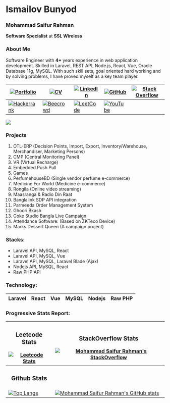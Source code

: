 
<!-- <h1 align="center">hey there <img src="https://media.giphy.com/media/hvRJCLFzcasrR4ia7z/giphy.gif" width="40"></h1>

### 🛠 &nbsp;Languages and Tools : -->

# Ismailov Bunyod



<!-- 
### <img src="https://user-images.githubusercontent.com/68915478/231669078-73f162f9-4820-40fa-bc04-664b0b52a10b.png" width=20; />  Toshkent shahar Chilonzor tumani

### <img src="https://user-images.githubusercontent.com/68915478/231669870-a00435bb-a469-4338-9d14-66a1af0b603a.png" width=20; />  +998939944668


### <img src="https://user-images.githubusercontent.com/68915478/231670616-54da6298-69f6-414c-87a5-07501867c1d4.png" width=20; />  ismailovbunyod@gmail.com

### <img src="https://user-images.githubusercontent.com/68915478/231673071-cc97f973-074b-4760-806a-7ef678125d02.png" width=20; />  Katta jamoalar bilan birgalikda ishlash tajribamni yanada oshirish

### <img src="https://user-images.githubusercontent.com/68915478/231674321-9a5659ce-1a73-43d5-b9f4-058759bd6a02.png" width=20; /> Tajriba:

 - WITe engineering:
   - Yanvar 2022 - Hozirgi kun.

 - IT-LABS programming academy:
   - Yanvar 2022 - Hozirgi kun.


### <img src="https://user-images.githubusercontent.com/68915478/231675395-371765d9-de11-4329-be64-decefa2528c6.png" width=20; /> Ko'nikmalar:

[![Mohammad Saifur Rahman's GitHub stats](https://github-readme-stats.vercel.app/api/top-langs?username=saifurrahman1193&hide=html,scss,stylus,blade,jupyter%20notebook,python,css,shell,batchfile,dockerfile,typescript&theme=algolia&show_icons=true)](https://github.com/saifurrahman1193)
 -->

<!-- <p>
<img src="https://github.com/devicons/devicon/blob/master/icons/html5/html5-original.svg" title="HTML5" alt="HTML" width="40" height="40"/>&nbsp;
<img src="https://github.com/devicons/devicon/blob/master/icons/css3/css3-plain-wordmark.svg"  title="CSS3" alt="CSS" width="40" height="40"/>&nbsp;
<img src="https://github.com/devicons/devicon/blob/master/icons/javascript/javascript-original.svg" title="JavaScript" alt="JavaScript" width="40" height="40"/>&nbsp;
<!-- <img src="https://github.com/devicons/devicon/blob/master/icons/nodejs/nodejs-original-wordmark.svg" title="NodeJS" alt="NodeJS" width="40" height="40"/>&nbsp;
<img src="https://github.com/devicons/devicon/blob/master/icons/npm/npm-original-wordmark.svg" title="npm" alt="npm" width="40" height="40"/>&nbsp; -->
<!-- <img src="https://github.com/devicons/devicon/blob/master/icons/mysql/mysql-original-wordmark.svg" title="MySQL"  alt="MySQL" width="40" height="40"/>&nbsp;
<img src="https://github.com/devicons/devicon/blob/master/icons/mongodb/mongodb-original-wordmark.svg" title="MongoDB"  alt="MongoDB" width="40" height="40"/>&nbsp;
<img src="https://github.com/devicons/devicon/blob/master/icons/python/python-original.svg" title="py"  alt="py" width="40" height="40"/>&nbsp;
<img src="https://github.com/devicons/devicon/blob/master/icons/flask/flask-original-wordmark.svg" title="flask"  alt="flask" width="40" height="40"/>&nbsp;
<img src="https://github.com/devicons/devicon/blob/master/icons/git/git-original-wordmark.svg" title="Git" **alt="Git" width="40" height="40"/>&nbsp;
<img src="https://github.com/devicons/devicon/blob/master/icons/linux/linux-original.svg" title="Git" **alt="Git" width="40" height="40"/>&nbsp;
</p> -->
 



<!---
BunyodIsmailov/BunyodIsmailov is a ✨ special ✨ repository because its `README.md` (this file) appears on your GitHub profile.
You can click the Preview link to take a look at your changes.
--->




###  Mohammad Saifur Rahman
**Software Specialist** at **SSL Wireless** 


### About Me
Software Engineer with **4+** years experience in web application development. Skilled in Laravel, REST API, Node.js, React, Vue, Oracle Database 11g, MySQL. With such skill sets, goal oriented hard working and by solving problems, I have proved myself as a key team player.


|[![Portfolio](https://img.shields.io/badge/Portfolio-%23009639.svg?style=for-the-badge&logo=Hyperledger&logoColor=white)](https://saifurrahman.my.canva.site) | [![CV](https://img.shields.io/badge/CV-%23009639.svg?style=for-the-badge&logo=DocuSign&logoColor=white)](https://docs.google.com/document/d/1txBCiMjPqH7GR8FDMQMAw09vemsB-nJb/edit?usp=sharing&ouid=113622980255867007734&rtpof=true&sd=true) | [![LinkedIn](https://img.shields.io/badge/linkedin-%230077B5.svg?style=for-the-badge&logo=linkedin&logoColor=white)](https://www.linkedin.com/in/saifurrahman1193/) | [![GitHub](https://img.shields.io/badge/github-%23121011.svg?style=for-the-badge&logo=github&logoColor=white)](https://github.com/saifurrahman1193/saifurrahman1193) | [![Stack Overflow](https://img.shields.io/badge/-Stackoverflow-FE7A16?style=for-the-badge&logo=stack-overflow&logoColor=white)](https://stackoverflow.com/users/14350717/md-saifur-rahman) | 
|-|-|-|-|-|
| [![Hackerrank](https://img.shields.io/badge/-Hackerrank-2EC866?style=for-the-badge&logo=HackerRank&logoColor=white)](https://www.hackerrank.com/saifur_rahman111) | [![Beecrowd](https://img.shields.io/badge/Beecrowd-%23009639.svg?style=for-the-badge&logo=Bugcrowd&logoColor=white)](https://www.beecrowd.com.br/judge/en/profile/18847) | [![LeetCode](https://img.shields.io/badge/LeetCode-000000?style=for-the-badge&logo=LeetCode&logoColor=#d16c06)](https://leetcode.com/saifurrahman1193) | [![YouTube](https://img.shields.io/badge/YouTube-%23FF0000.svg?style=for-the-badge&logo=YouTube&logoColor=white)](https://www.youtube.com/playlist?list=PLwJWgDKTF5-xdQttKl7cRx8Yhukv7Ilmg)| |

[![](https://komarev.com/ghpvc/?username=saifurrahman1193&color=blue&label=GitHub+Views)](https://github.com/saifurrahman1193)



### Projects 
1. OTL-ERP (Decision Points, Import, Export, Inventory/Warehouse, Merchandiser, Marketing Persons)
2. CMP (Central Monitoring Panel)
3. VR (Virtual Recharge)
4. Embedded Push Pull
5. Games
6. PerfumehouseBD (Single vendor perfume e-commerce)
7. Medicine For World (Medicine e-commerce)
8. Rongila (Online video streaming)
9. Maasranga & Radio Din Raat 
10. Banglalink SDP API integration
11. Parmeeda Order Management System
12. Ghoori Bkash
13. Coke Studio Bangla Live Campaign
14. Attendance Software: (Based on ZKTeco Device)
15. Marks Dessert Queen (A campaign project)




### Stacks:
- Laravel API, MySQL, React
- Laravel API, MySQL, Vue        
- Laravel API, MySQL, Laravel Blade (Ajax)
- Nodejs API, MySQL, React
- Raw PHP API


### Technology:


|Laravel|React|Vue|MySQL|Nodejs|Raw PHP |
|-|-|-|-|-|-|
 
 
### Progressive Stats Report:

| <h3><center><b>Leetcode Stats</b></center></h3> [![Leetcode Stats](https://leetcard.jacoblin.cool/saifurrahman1193?ext=activity&theme=nord)](https://leetcode.com/saifurrahman1193)| <h3><center><b>StackOverflow Stats</b></center></h3> [![Mohammad Saifur Rahman's StackOverflow](https://github-readme-stackoverflow.vercel.app/?userID=14350717&theme=dark)](https://stackoverflow.com/users/14350717/md-saifur-rahman) |
| ----------------- | ------------------ |
|  <h3><center><b>Github Stats</b></center></h3>  |
|  [![Top Langs](https://github-readme-stats.vercel.app/api?username=saifurrahman1193&theme=algolia&show_icons=true)](https://github.com/saifurrahman1193) | [![Mohammad Saifur Rahman's GitHub stats](https://github-readme-stats.vercel.app/api/top-langs?username=saifurrahman1193&hide=html,scss,stylus,blade,jupyter%20notebook,python,css,shell,batchfile,dockerfile,typescript&theme=algolia&show_icons=true)](https://github.com/saifurrahman1193) |


